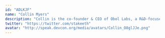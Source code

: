 ```yaml
---
id: "ADLKJF"
name: "Collin Myers"
description: "Collin is the co-founder & CEO of Obol Labs, a R&D-focused team developing a protocol for trust-minimized staking. Before Obol, Collin led global product strategy at ConsenSys and was the global head of BD at Token Foundry."
twitter: "https://twitter.com/stakeeth"
avatar: "http://speak.devcon.org/media/avatars/Collin_O8glJJe.png"
---
```

